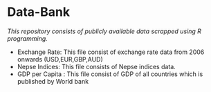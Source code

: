 # Data-Bank

*This repository consists of publicly available data scrapped using R programming.*

-   Exchange Rate: This file consist of exchange rate data from 2006 onwards (USD,EUR,GBP,AUD)
-   Nepse Indices: This file consists of Nepse indices data.
-   GDP per Capita : This file consist of GDP of all countries which is published by World bank
